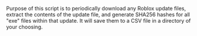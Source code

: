 Purpose of this script is to periodically download any Roblox update files, extract the contents of the update file, and generate SHA256 hashes for all "exe" files within that update. It will save them to a CSV file in a directory of your choosing.
